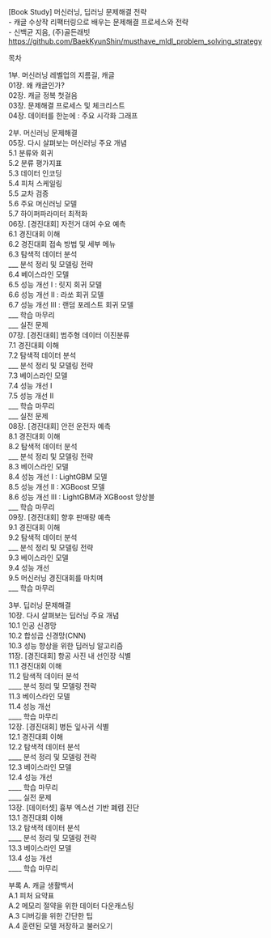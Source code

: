 [Book Study] 머신러닝, 딥러닝 문제해결 전략   
    - 캐글 수상작 리팩터링으로 배우는 문제해결 프로세스와 전략  
    - 신백균 지음, (주)골든래빗   
    https://github.com/BaekKyunShin/musthave_mldl_problem_solving_strategy   


목차  

1부. 머신러닝 레벨업의 지름길, 캐글  
     01장. 왜 캐글인가?  
     02장. 캐글 정복 첫걸음  
     03장. 문제해결 프로세스 및 체크리스트  
     04장. 데이터를 한눈에 : 주요 시각화 그래프  
    

2부. 머신러닝 문제해결  
    05장. 다시 살펴보는 머신러닝 주요 개념  
        5.1 분류와 회귀  
        5.2 분류 평가지표  
        5.3 데이터 인코딩  
        5.4 피처 스케일링  
        5.5 교차 검증  
        5.6 주요 머신러닝 모델  
        5.7 하이퍼파라미터 최적화  
    06장. [경진대회] 자전거 대여 수요 예측  
        6.1 경진대회 이해  
        6.2 경진대회 접속 방법 및 세부 메뉴  
        6.3 탐색적 데이터 분석  
        ___ 분석 정리 및 모델링 전략  
        6.4 베이스라인 모델  
        6.5 성능 개선 I : 릿지 회귀 모델  
        6.6 성능 개선 II : 라쏘 회귀 모델  
        6.7 성능 개선 III : 랜덤 포레스트 회귀 모델  
        ___ 학습 마무리  
        ___ 실전 문제  
    07장. [경진대회] 범주형 데이터 이진분류  
        7.1 경진대회 이해  
        7.2 탐색적 데이터 분석  
        ___ 분석 정리 및 모델링 전략  
        7.3 베이스라인 모델  
        7.4 성능 개선 I  
        7.5 성능 개선 II  
        ___ 학습 마무리  
        ___ 실전 문제  
    08장. [경진대회] 안전 운전자 예측  
        8.1 경진대회 이해  
        8.2 탐색적 데이터 분석  
        ___ 분석 정리 및 모델링 전략  
        8.3 베이스라인 모델  
        8.4 성능 개선 I : LightGBM 모델  
        8.5 성능 개선 II : XGBoost 모델  
        8.6 성능 개선 III : LightGBM과 XGBoost 앙상블  
        ___ 학습 마무리  
    09장. [경진대회] 향후 판매량 예측  
        9.1 경진대회 이해  
        9.2 탐색적 데이터 분석  
        ___ 분석 정리 및 모델링 전략  
        9.3 베이스라인 모델  
        9.4 성능 개선  
        9.5 머신러닝 경진대회를 마치며  
        ___ 학습 마무리  

3부. 딥러닝 문제해결  
    10장. 다시 살펴보는 딥러닝 주요 개념  
        10.1 인공 신경망  
        10.2 합성곱 신경망(CNN)  
        10.3 성능 향상을 위한 딥러닝 알고리즘  
    11장. [경진대회] 항공 사진 내 선인장 식별  
        11.1 경진대회 이해  
        11.2 탐색적 데이터 분석  
        ____ 분석 정리 및 모델링 전략  
        11.3 베이스라인 모델  
        11.4 성능 개선  
        ____ 학습 마무리  
    12장. [경진대회] 병든 잎사귀 식별  
        12.1 경진대회 이해  
        12.2 탐색적 데이터 분석  
        ____ 분석 정리 및 모델링 전략  
        12.3 베이스라인 모델  
        12.4 성능 개선  
        ____ 학습 마무리  
        ____ 실전 문제  
    13장. [데이터셋] 흉부 엑스선 기반 폐렴 진단  
        13.1 경진대회 이해  
        13.2 탐색적 데이터 분석  
        ____ 분석 정리 및 모델링 전략  
        13.3 베이스라인 모델  
        13.4 성능 개선  
        ____ 학습 마무리  

부록 A. 캐글 생활백서  
    A.1 피처 요약표  
    A.2 메모리 절약을 위한 데이터 다운캐스팅  
    A.3 디버깅을 위한 간단한 팁  
    A.4 훈련된 모델 저장하고 불러오기  
